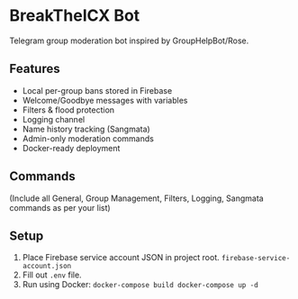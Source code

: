 # BreakTheICX Bot


Telegram group moderation bot inspired by GroupHelpBot/Rose.


## Features
- Local per-group bans stored in Firebase
- Welcome/Goodbye messages with variables
- Filters & flood protection
- Logging channel
- Name history tracking (Sangmata)
- Admin-only moderation commands
- Docker-ready deployment


## Commands
(Include all General, Group Management, Filters, Logging, Sangmata commands as per your list)


## Setup
1. Place Firebase service account JSON in project root.
```firebase-service-account.json```
2. Fill out `.env` file.
3. Run using Docker:
   ```docker-compose build docker-compose up -d```
